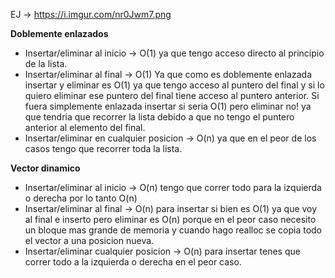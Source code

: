 EJ -> https://i.imgur.com/nr0Jwm7.png

**Doblemente enlazados**
* Insertar/eliminar al inicio -> O(1) ya que tengo acceso directo al principio de la lista.
* Insertar/eliminar al final -> O(1) Ya que como es doblemente enlazada insertar y eliminar es O(1) ya que tengo acceso al puntero del final y si lo quiero eliminar ese puntero del final tiene acceso al puntero anterior.
Si fuera simplemente enlazada insertar si seria O(1) pero eliminar no! ya que tendria que recorrer la lista debido a que no tengo el puntero anterior al elemento del final.
* Insertar/eliminar en cualquier posicion -> O(n) ya que en el peor de los casos tengo que recorrer toda la lista.

**Vector dinamico**
* Insertar/eliminar al inicio -> O(n) tengo que correr todo para la izquierda o derecha por lo tanto O(n)
* Insertar/eliminar al final -> O(n) para insertar si bien es O(1) ya que voy al final e inserto pero eliminar es O(n) porque en el peor caso necesito un bloque mas grande de memoria y cuando hago realloc se copia todo el vector a una posicion nueva.
* Insertar/eliminar cualquier posicion -> O(n) para insertar tenes que correr todo a la izquierda o derecha en el peor caso.